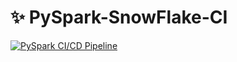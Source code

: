 # ✨ PySpark-SnowFlake-CI

[![PySpark CI/CD Pipeline](https://github.com/OlegRuchinsky/PysparkActions/actions/workflows/ci-cd-pipeline.yml/badge.svg?branch=main)](https://github.com/OlegRuchinsky/PysparkActions/actions/workflows/ci-cd-pipeline.yml)
